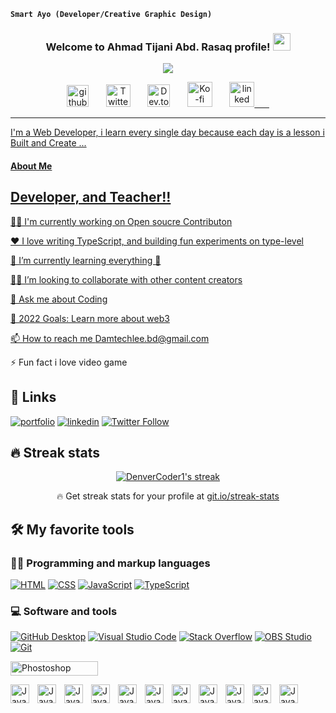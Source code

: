 
**`Smart Ayo (Developer/Creative Graphic Design)`**

<h3 align="center">
  <b> Welcome to Ahmad Tijani Abd. Rasaq profile!</b>
  <img src="https://media.giphy.com/media/hvRJCLFzcasrR4ia7z/giphy.gif" width="28">
</h3>

<!-- Typing SVG Smart - https://://github.com/smarto100/readme-typing-svg -->
<p align="center">
  <a href="https://github.com/smarto100/readme-typing-svg"><img src="https://readme-typing-svg.demolab.com/?lines=Web%20Developer;Experienced;%20Creative%2FGraphic%20Designer;6%2B%20Months%20of%20coding%20experience;Always%20learning%20new%20things&font=Fira%20Code&center=true&width=440&height=45&color=36454F&vCenter=true&size=22&pause=1000"></a> 
</p>

<!-- Social icons section -->
<p align="center">
<a href="http://github.com/smarto100"><img width="35px" alt="github" title="github" src="http://i.imgur.com/7aIoxZc.png"/></a>
 &#8287;&#8287;&#8287;&#8287;&#8287;
 <a href="https://twitter.com/smarto_lee"><img width="39px" height="36" alt="Twitter" title="Twitter" src="https://i.imgur.com/9PzKZcZ.png"/></a>
 &#8287;&#8287;&#8287;&#8287;&#8287;
 <a href="https://dev.to/smarto100"><img width="36px" height="36" alt="Dev.to" title="smarto Dev.to" src="https://i.imgur.com/HO0mATQ.png"></a>
 &#8287;&#8287;&#8287;&#8287;&#8287;
 <a href="https://ko-fi.com/smart100"><img width="40px" alt="Ko-fi" title="Buy me a coffee" src="https://i.imgur.com/KY6jdcu.png"/></a>
 &#8287;&#8287;&#8287;&#8287;&#8287;
 <a href="http://www.linkedin.com/in/babatunde-damilola-01b2481bb"><img width="40px" alt="linked" title="linkedin"src="http://i.imgur.com/6pd7DPp.png"/</a>  &#8287;&#8287;&#8287;&#8287;&#8287;
  
</p><hr>
 I'm a Web Developer, i learn every single day because each day is a lesson i Built and Create ...

 ####  About Me
 
  ## Developer, and Teacher!!
 👩‍💻 I'm currently working on Open soucre Contributon

❤️ I love writing TypeScript, and building fun experiments on type-level

🌱 I’m currently learning everything 🤣

👯‍♀️ I’m looking to collaborate with other content creators

💬 Ask me about Coding

🥅 2022 Goals: Learn more about web3

📫 How to reach me Damtechlee.bd@gmail.com

⚡️ Fun fact i love video game 
 
 ## 🔗 Links
[![portfolio](https://img.shields.io/badge/Smart_portfolio-000?style=for-the-badge&logo=ko-fi&logoColor=white)](https://https://github.com/smarto100/)
[![linkedin](https://img.shields.io/badge/smart-linkedin-0A66C2?color=1DA1F2&logo=linked&style=for-the-badge)](https://www.linkedin.com/in/babatunde-damilola-01b2481bb/) 
[![Twitter Follow](https://img.shields.io/twitter/follow/smarto_lee?color=1DA1F2&logo=twitter&style=for-the-badge)](https://twitter.com/smarto_lee/)

## 🔥 Streak stats

<!-- GitHub Readme Streak Stats - https://github.com/smarto100/github-readme-streak-stats -->
<p align="center">
  <a href="https://github.com/smarto100/github-readme-streak-stats">
    <img title="🔥 Get streak stats for your profile at git.io/streak-stats" alt="DenverCoder1's streak" src="https://streak-stats.demolab.com/?user=smarto100&theme=gruvbox&hide_border=true&background=110635E2&fire=DDD2A6&dates=D3D5E2C4&stroke=CED0DDEC&ring=9C9EA8EC&currStreakNum=E5E5E5EC&sideNums=F9F9F9EC&currStreakLabel=D0D558F9&sideLabels=F1F766E2"/> 
  </a>
  <p align="center">🔥 Get streak stats for your profile at <a href="https://git.io/streak-stats">git.io/streak-stats</a></p>
</p>


## 🛠️ My favorite tools

### 👨‍💻 Programming and markup languages
<p>
<a href="https://www.w3schools.com/html/"><img alt="HTML" src="https://img.shields.io/badge/HTML-E34F26.svg?logo=html5&logoColor=white"></a>
<a href="https://www.w3schools.com/css/"><img alt="CSS" src="https://img.shields.io/badge/CSS-1572B6.svg?logo=css3&logoColor=white"></a>
<a href="https://www.w3schools.com/js/"><img alt="JavaScript" src="https://img.shields.io/badge/JavaScript-F7DF1E.svg?logo=javascript&logoColor=black"></a> 
<a href="https://www.w3schools.com/typescript/"><img alt="TypeScript" src="https://img.shields.io/badge/TypeScript-007ACC.svg?logo=typescript&logoColor=white"></a>
 </p>
 
 ### 💻 Software and tools
  <a href="#"><img alt="GitHub Desktop" src="https://img.shields.io/badge/GitHub%20Desktop-8034A9.svg?logo=github&logoColor=white"></a>
  <a href="#"><img alt="Visual Studio Code" src="https://img.shields.io/badge/Visual%20Studio%20Code-0078d7.svg?logo=visual-studio-code&logoColor=white"></a>
  <a href="#"><img alt="Stack Overflow" src="https://img.shields.io/badge/-Stack%20Overflow-FE7A16?logo=stack-overflow&logoColor=white"></a>
   <a href="#"><img alt="OBS Studio" src="https://img.shields.io/badge/-OBS-302E31?logo=obs-studio&logoColor=white"></a>
   <a href="#"><img alt="Git" src="https://img.shields.io/badge/Git-F05033.svg?logo=git&logoColor=white"></a>
   
   <a href="#"><img alt="Phostoshop" width="140px" height="23px" src="https://img.shields.io/badge/Adobe%20Photoshop-31A8FF?style=for-the-badge&logo=Adobe%20Photoshop&logoColor=black"></a>
   
   <img align="left" alt="Java" width="30px" style="padding-right:10px;" src="https://cdn.jsdelivr.net/gh/devicons/devicon/icons/java/java-original.svg"/>
   
   <img align="left" alt="Java" width="30px" style="padding-right:10px;" src="https://cdn.jsdelivr.net/gh/devicons/devicon/icons/css3/css3-original.svg"/>
   
   <img align="left" alt="Java" width="30px" style="padding-right:10px;" src="https://cdn.jsdelivr.net/gh/devicons/devicon/icons/html5/html5-original.svg"/>
   
   <img align="left" alt="Java" width="30px" style="padding-right:10px;" src="https://cdn.jsdelivr.net/gh/devicons/devicon/icons/photoshop/photoshop-line.svg"/>
   
   <img align="left" alt="Java" width="30px" style="padding-right:10px;" src="https://cdn.jsdelivr.net/gh/devicons/devicon/icons/javascript/javascript-original.svg"/>
         
<img align="left" alt="Java" width="30px" style="padding-right:10px;" src="https://cdn.jsdelivr.net/gh/devicons/devicon/icons/git/git-original.svg"/>
 
 <img align="left" alt="Java" width="30px" style="padding-right:10px;" src="https://cdn.jsdelivr.net/gh/devicons/devicon/icons/coffeescript/coffeescript-original.svg"/>
 
  <img align="left" alt="Java" width="30px" style="padding-right:10px;" src="https://cdn.jsdelivr.net/gh/devicons/devicon/icons/github/github-original.svg"/>
          
<img align="left" alt="Java" width="30px" style="padding-right:10px;" src="https://simpleicons.org/icons/kofi.svg"/>       
 
<img align="left" alt="Java" width="30px" style="padding-right:10px;" src="https://simpleicons.org/icons/devdotto.svg"/>
          
 <img align="left" alt="Java" width="30px" style="padding-right:10px;" src="https://simpleicons.org/icons/linkedin.svg"/>
         
          
         
   
          
  


